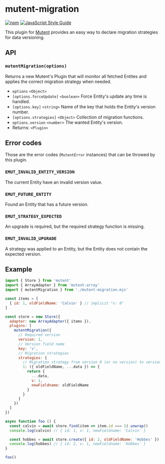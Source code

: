 # mutent-migration

[![npm](https://img.shields.io/npm/v/mutent-migration)](https://www.npmjs.com/package/mutent-migration)
[![JavaScript Style Guide](https://img.shields.io/badge/code_style-standard-brightgreen.svg)](https://standardjs.com)

This plugin for [Mutent](https://github.com/greguz/mutent) provides an easy way to declare migration strategies for data versioning.

## API

### `mutentMigration(options)`

Returns a new Mutent's Plugin that will monitor all fetched Entites and applies the correct migration strategy when needed.

- `options` `<Object>` 
- `[options.forceUpdate]` `<boolean>` Force Entity's update any time is handled.
- `[options.key]` `<string>` Name of the key that holds the Entity's version number.
- `[options.strategies]` `<Object>` Collection of migration functions.
- `options.version` `<number>` The wanted Entity's version.
- Returns: `<Plugin>`

## Error codes

Those are the error codes (`MutentError` instances) that can be throwed by this plugin.

### `EMUT_INVALID_ENTITY_VERSION`

The current Entity have an invalid version value.

### `EMUT_FUTURE_ENTITY`

Found an Entity that has a future version.

### `EMUT_STRATEGY_EXPECTED`

An upgrade is required, but the required strategy function is missing.

### `EMUT_INVALID_UPGRADE`

A strategy was applied to an Entity, but the Entity does not contain the expected version.

## Example

```javascript
import { Store } from 'mutent'
import { ArrayAdapter } from 'mutent-array'
import { mutentMigration } from './mutent-migration.mjs'

const items = [
  { id: 1, oldFieldName: 'Calvin' } // implicit "v: 0"
]

const store = new Store({
  adapter: new ArrayAdapter({ items }),
  plugins: [
    mutentMigration({
      // Required version
      version: 1,
      // Version field name
      key: 'v',
      // Migration strategies
      strategies: {
        // Migration strategy from version 0 (or no version) to version 1
        1: ({ oldFieldName, ...data }) => {
          return {
            ...data,
            v: 1,
            newFieldname: oldFieldName
          }
        }
      }
    })
  ]
})

async function foo () {
  const calvin = await store.find(item => item.id === 1).unwrap()
  console.log(calvin) // { id: 1, v: 1, newFieldname: 'Calvin' }

  const hobbes = await store.create({ id: 2, oldFieldName: 'Hobbes' }).unwrap()
  console.log(hobbes) // { id: 2, v: 1, newFieldname: 'Hobbes' }
}

foo()
```

